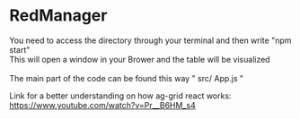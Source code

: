 # RedManager

You need to access the directory through your terminal and then write "npm start" </br>
This will open a window in your Brower and the table will be visualized</br>
</br>
The main part of the code can be found this way " src/ App.js "

Link for a better understanding on how ag-grid react works:
https://www.youtube.com/watch?v=Pr__B6HM_s4
